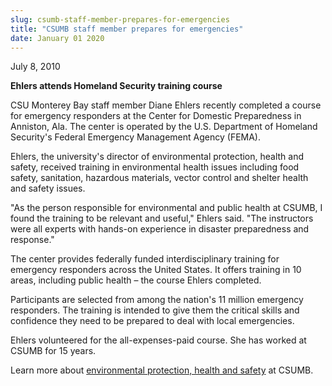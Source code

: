 ```yaml
---
slug: csumb-staff-member-prepares-for-emergencies
title: "CSUMB staff member prepares for emergencies"
date: January 01 2020
---
```


<p>July 8, 2010
</p><p><strong>Ehlers attends Homeland Security training course</strong>
</p><p>CSU Monterey Bay staff member Diane Ehlers recently completed a course for emergency responders at the Center for Domestic Preparedness in Anniston, Ala. The center is operated by the U.S. Department of Homeland Security's Federal Emergency Management Agency &#40;FEMA&#41;.
</p><p>Ehlers, the university's director of environmental protection, health and safety, received training in environmental health issues including food safety, sanitation, hazardous materials, vector control and shelter health and safety issues.
</p><p>"As the person responsible for environmental and public health at CSUMB, I found the training to be relevant and useful," Ehlers said. "The instructors were all experts with hands&#45;on experience in disaster preparedness and response."
</p><p>The center provides federally funded interdisciplinary training for emergency responders across the United States. It offers training in 10 areas, including public health – the course Ehlers completed.
</p><p>Participants are selected from among the nation's 11 million emergency responders. The training is intended to give them the critical skills and confidence they need to be prepared to deal with local emergencies.
</p><p>Ehlers volunteered for the all&#45;expenses&#45;paid course. She has worked at CSUMB for 15 years.
</p><p>Learn more about <a href="https://csumb.edu/ephs">environmental protection, health and safety</a> at CSUMB.
</p>
